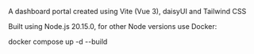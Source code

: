 A dashboard portal created using Vite (Vue 3), daisyUI and Tailwind CSS

Built using Node.js 20.15.0, for other Node versions use Docker:

docker compose up -d --build



